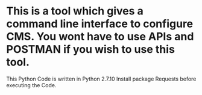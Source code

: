 # This is a tool which gives a command line interface to configure CMS. You wont have to use APIs and POSTMAN if you wish to use this tool.
This Python Code is written in Python 2.7.10
Install package Requests before executing the Code.
